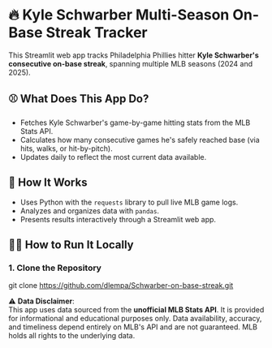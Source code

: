 # 🔥 Kyle Schwarber Multi-Season On-Base Streak Tracker

This Streamlit web app tracks Philadelphia Phillies hitter **Kyle Schwarber's consecutive on-base streak**, spanning multiple MLB seasons (2024 and 2025).

## ⚾ **What Does This App Do?**

- Fetches Kyle Schwarber's game-by-game hitting stats from the MLB Stats API.
- Calculates how many consecutive games he's safely reached base (via hits, walks, or hit-by-pitch).
- Updates daily to reflect the most current data available.

## 🚀 **How It Works**

- Uses Python with the `requests` library to pull live MLB game logs.
- Analyzes and organizes data with `pandas`.
- Presents results interactively through a Streamlit web app.

## 🧑‍💻 **How to Run It Locally**

### **1. Clone the Repository**

git clone https://github.com/dlempa/Schwarber-on-base-streak.git

⚠️ **Data Disclaimer**:  
This app uses data sourced from the **unofficial MLB Stats API**. It is provided for informational and educational purposes only. Data availability, accuracy, and timeliness depend entirely on MLB's API and are not guaranteed. MLB holds all rights to the underlying data.

